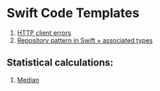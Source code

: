 # Swift Code Templates

1. [HTTP client errors](https://gist.github.com/denpazakura/16a33f2e5f85c7e3ad7366e706e1bbcd)
2. [Repository pattern in Swift + associated types](https://gist.github.com/denpazakura/229d4b7e50ad49558c5c67a4b3cf6fa5)

## Statistical calculations:

1. [Median](https://gist.github.com/denpazakura/19a4ae4e69c5b12a4ca8e29593ce8129)
